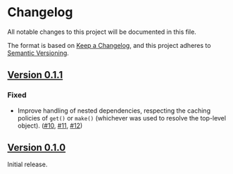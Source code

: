 # Changelog

All notable changes to this project will be documented in this file.

The format is based on [Keep a Changelog](https://keepachangelog.com/en/1.0.0/), and this project adheres to [Semantic Versioning](https://semver.org/spec/v2.0.0.html).

## [Version 0.1.1]

### Fixed

* Improve handling of nested dependencies, respecting the caching policies of `get()` or `make()` (whichever was used to resolve the top-level object). ([#10], [#11], [#12])

## [Version 0.1.0]

Initial release.

[Unreleased]: https://github.com/stellarwp/container/compare/main...develop
[Version 0.1.0]: https://github.com/stellarwp/container/releases/tag/v0.1.0
[Version 0.1.1]: https://github.com/stellarwp/container/releases/tag/v0.1.1
[#10]: https://github.com/stellarwp/container/pull/10
[#11]: https://github.com/stellarwp/container/pull/11
[#12]: https://github.com/stellarwp/container/pull/12

